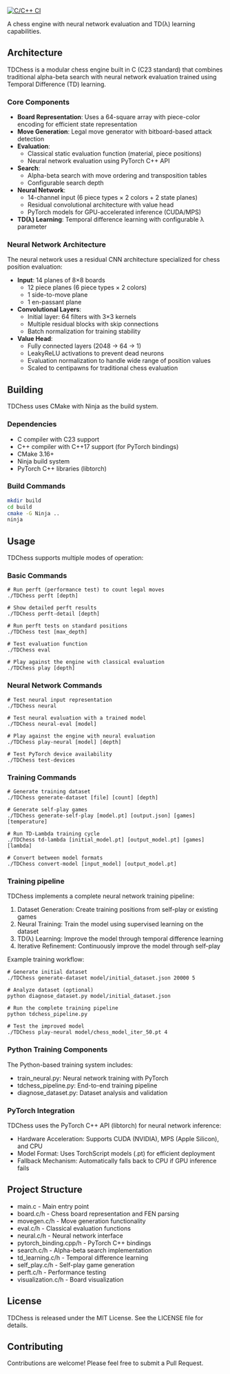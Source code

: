 [![C/C++ CI](https://github.com/domschl/TDChess/actions/workflows/ci.yml/badge.svg)](https://github.com/OWNER/REPO/actions/workflows/ci.yml)

A chess engine with neural network evaluation and TD(λ) learning capabilities.

## Architecture

TDChess is a modular chess engine built in C (C23 standard) that combines traditional alpha-beta search with neural network evaluation trained using Temporal Difference (TD) learning.

### Core Components

- **Board Representation**: Uses a 64-square array with piece-color encoding for efficient state representation
- **Move Generation**: Legal move generator with bitboard-based attack detection
- **Evaluation**: 
  - Classical static evaluation function (material, piece positions)
  - Neural network evaluation using PyTorch C++ API
- **Search**: 
  - Alpha-beta search with move ordering and transposition tables
  - Configurable search depth
- **Neural Network**: 
  - 14-channel input (6 piece types × 2 colors + 2 state planes)
  - Residual convolutional architecture with value head
  - PyTorch models for GPU-accelerated inference (CUDA/MPS)
- **TD(λ) Learning**: Temporal difference learning with configurable λ parameter

### Neural Network Architecture

The neural network uses a residual CNN architecture specialized for chess position evaluation:

- **Input**: 14 planes of 8×8 boards
  - 12 piece planes (6 piece types × 2 colors)
  - 1 side-to-move plane
  - 1 en-passant plane
- **Convolutional Layers**:
  - Initial layer: 64 filters with 3×3 kernels
  - Multiple residual blocks with skip connections
  - Batch normalization for training stability
- **Value Head**:
  - Fully connected layers (2048 → 64 → 1)
  - LeakyReLU activations to prevent dead neurons
  - Evaluation normalization to handle wide range of position values
  - Scaled to centipawns for traditional chess evaluation

## Building

TDChess uses CMake with Ninja as the build system.

### Dependencies

- C compiler with C23 support
- C++ compiler with C++17 support (for PyTorch bindings)
- CMake 3.16+
- Ninja build system
- PyTorch C++ libraries (libtorch)

### Build Commands

```bash
mkdir build
cd build
cmake -G Ninja ..
ninja
```

## Usage

TDChess supports multiple modes of operation:

### Basic Commands

```
# Run perft (performance test) to count legal moves
./TDChess perft [depth]

# Show detailed perft results
./TDChess perft-detail [depth]

# Run perft tests on standard positions
./TDChess test [max_depth]

# Test evaluation function
./TDChess eval

# Play against the engine with classical evaluation
./TDChess play [depth]
```

### Neural Network Commands

```
# Test neural input representation
./TDChess neural

# Test neural evaluation with a trained model
./TDChess neural-eval [model]

# Play against the engine with neural evaluation
./TDChess play-neural [model] [depth]

# Test PyTorch device availability
./TDChess test-devices
```

### Training Commands

```
# Generate training dataset
./TDChess generate-dataset [file] [count] [depth]

# Generate self-play games
./TDChess generate-self-play [model.pt] [output.json] [games] [temperature]

# Run TD-Lambda training cycle
./TDChess td-lambda [initial_model.pt] [output_model.pt] [games] [lambda]

# Convert between model formats
./TDChess convert-model [input_model] [output_model.pt]
```

### Training pipeline

TDChess implements a complete neural network training pipeline:

1. Dataset Generation: Create training positions from self-play or existing games
2. Neural Training: Train the model using supervised learning on the dataset
3. TD(λ) Learning: Improve the model through temporal difference learning
4. Iterative Refinement: Continuously improve the model through self-play

Example training workflow:

```
# Generate initial dataset
./TDChess generate-dataset model/initial_dataset.json 20000 5

# Analyze dataset (optional)
python diagnose_dataset.py model/initial_dataset.json

# Run the complete training pipeline
python tdchess_pipeline.py

# Test the improved model
./TDChess play-neural model/chess_model_iter_50.pt 4
```

### Python Training Components

The Python-based training system includes:

- train_neural.py: Neural network training with PyTorch
- tdchess_pipeline.py: End-to-end training pipeline
- diagnose_dataset.py: Dataset analysis and validation

### PyTorch Integration

TDChess uses the PyTorch C++ API (libtorch) for neural network inference:

- Hardware Acceleration: Supports CUDA (NVIDIA), MPS (Apple Silicon), and CPU
- Model Format: Uses TorchScript models (.pt) for efficient deployment
- Fallback Mechanism: Automatically falls back to CPU if GPU inference fails

## Project Structure

- main.c - Main entry point
- board.c/h - Chess board representation and FEN parsing
- movegen.c/h - Move generation functionality
- eval.c/h - Classical evaluation functions
- neural.c/h - Neural network interface
- pytorch_binding.cpp/h - PyTorch C++ bindings
- search.c/h - Alpha-beta search implementation
- td_learning.c/h - Temporal difference learning
- self_play.c/h - Self-play game generation
- perft.c/h - Performance testing
- visualization.c/h - Board visualization

## License

TDChess is released under the MIT License. See the LICENSE file for details.

## Contributing

Contributions are welcome! Please feel free to submit a Pull Request.
